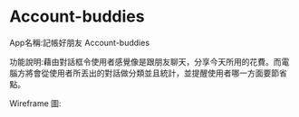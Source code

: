 # Account-buddies

App名稱:記帳好朋友 Account-buddies

功能說明:藉由對話框令使用者感覺像是跟朋友聊天，分享今天所用的花費。而電腦方將會從使用者所丟出的對話做分類並且統計，並提醒使用者哪一方面要節省點。

Wireframe 圖: 
